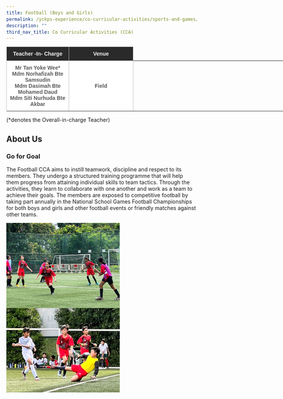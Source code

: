 ```yaml
---
title: Football (Boys and Girls)
permalink: /yckps-experience/co-curricular-activities/sports-and-games/football-boys-and-girls/
description: ""
third_nav_title: Co Curricular Activities (CCA)
---
```

<style type="text/css">
.tg  {border-collapse:collapse;border-spacing:0;}
.tg td{border-color:black;border-style:solid;border-width:1px;font-family:Arial, sans-serif;font-size:14px;
  overflow:hidden;padding:10px 5px;word-break:normal;}
.tg th{border-color:black;border-style:solid;border-width:1px;font-family:Arial, sans-serif;font-size:14px;
  font-weight:normal;overflow:hidden;padding:10px 5px;word-break:normal;}
.tg .tg-12c9{background-color:#FFF;border-color:#c0c0c0;color:#58595B;font-weight:bold;text-align:center;vertical-align:top}
.tg .tg-qira{background-color:#FFF;border-color:#c0c0c0;color:#58595B;text-align:center;vertical-align:middle}
.tg .tg-8hqj{background-color:#2A2A2A;color:#EEE;font-weight:bold;text-align:center;vertical-align:top}
.tg .tg-lh01{background-color:#2A2A2A;border-color:#c0c0c0;color:#EEE;font-weight:bold;text-align:center;vertical-align:top}
.tg .tg-1hqx{background-color:#FFF;border-color:#c0c0c0;color:#58595B;font-weight:bold;text-align:center;vertical-align:middle}
</style>
<table class="tg" style="undefined;table-layout: fixed; width: 846px">
<colgroup>
<col style="width: 165.003906px">
<col style="width: 170.003906px">
<col style="width: 136.003906px">
<col style="width: 172.003906px">
<col style="width: 203.003906px">
</colgroup>
<thead>
  <tr>
    <th class="tg-lh01">Teacher -In- Charge </th>
    <th class="tg-lh01">Venue </th>
   
  </tr>
</thead>
<tbody>
  <tr>
    <td class="tg-12c9">Mr Tan Yoke Wee*<br>
Mdm Norhafizah Bte Samsudin<br>
Mdm Dasimah Bte Mohamed Daud<br>
Mdm Siti Nurhuda Bte Akbar
 </td>
    <td class="tg-1hqx">Field </td>
    </tr>
  <tr>
   </tr></tbody>
</table>

(\*denotes the Overall-in-charge Teacher)&nbsp;  

About Us
-----

### **Go for Goal**

The Football CCA aims to instill teamwork, discipline and respect to its members. They undergo a structured training programme that will help them progress from attaining individual skills to team tactics. Through the activities, they learn to collaborate with one another and work as a team to achieve their goals. The members are exposed to competitive football by taking part annually in the National School Games Football Championships for both boys and girls and other football events or friendly matches against other teams.

<img src="/images/2023/CCA/football1%20-%20lovino%20villasin%20cruz.JPG" style="width:300px;height:auto;" align="center"><br>
<img src="/images/2023/CCA/football2%20-%20lovino%20villasin%20cruz.jpg" style="width:300px;height:auto;" align="center">